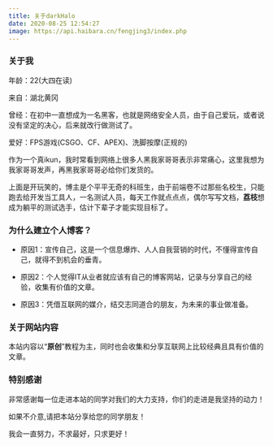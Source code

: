 ```yaml
---
title: 关于darkHalo
date: 2020-08-25 12:54:27
image: https://api.haibara.cn/fengjing3/index.php
---
```


### 关于我

年龄：22(大四在读)

来自：湖北黄冈

曾经：在初中一直想成为一名黑客，也就是网络安全人员，由于自己爱玩，或者说没有坚定的决心，后来就改行做测试了。

爱好：FPS游戏(CSGO、CF、APEX)、洗脚按摩(正规的)

作为一个真ikun，我时常看到网络上很多人黑我家哥哥表示非常痛心，这里我想为我家哥哥发声，再黑我家哥哥必给你们发货的。

上面是开玩笑的，博主是个平平无奇的科班生，由于前端卷不过那些名校生，只能跑去给开发当工具人，一名测试人员，每天工作就点点点，偶尔写写文档，**荔枝**想成为躺平的测试选手，估计下辈子才能实现目标了。

### 为什么建立个人博客？

- 原因1：宣传自己，这是一个信息爆炸、人人自我营销的时代，不懂得宣传自己，就得不到机会的垂青。

- 原因2：个人觉得IT从业者就应该有自己的博客网站，记录与分享自己的经验，收集有价值的文章。


- 原因3：凭借互联网的媒介，结交志同道合的朋友，为未来的事业做准备。




### 关于网站内容

本站内容以“**原创**”教程为主，同时也会收集和分享互联网上比较经典且具有价值的文章。



### 特别感谢

非常感谢每一位走进本站的同学对我们的大力支持，你们的走进是我坚持的动力！

如果不介意,请把本站分享给您的同学朋友！

我会一直努力，不求最好，只求更好！